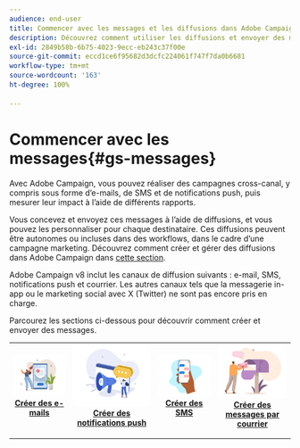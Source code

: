 ```yaml
---
audience: end-user
title: Commencer avec les messages et les diffusions dans Adobe Campaign Web
description: Découvrez comment utiliser les diffusions et envoyer des messages à l’aide de Campaign Web.
exl-id: 2849b58b-6b75-4023-9ecc-eb243c37f00e
source-git-commit: eccd1ce6f95682d3dcfc224061f747f7da0b6681
workflow-type: tm+mt
source-wordcount: '163'
ht-degree: 100%

---
```



# Commencer avec les messages{#gs-messages}

Avec Adobe Campaign, vous pouvez réaliser des campagnes cross-canal, y compris sous forme d’e-mails, de SMS et de notifications push, puis mesurer leur impact à l’aide de différents rapports.

Vous concevez et envoyez ces messages à l’aide de diffusions, et vous pouvez les personnaliser pour chaque destinataire. Ces diffusions peuvent être autonomes ou incluses dans des workflows, dans le cadre d’une campagne marketing. Découvrez comment créer et gérer des diffusions dans Adobe Campaign dans [cette section](gs-deliveries.md).

Adobe Campaign v8 inclut les canaux de diffusion suivants : e-mail, SMS, notifications push et courrier. Les autres canaux tels que la messagerie in-app ou le marketing social avec X (Twitter) ne sont pas encore pris en charge.

Parcourez les sections ci-dessous pour découvrir comment créer et envoyer des messages.

<table style="table-layout:fixed">
    <tr style="border: 0;">
    <td align="center">
    <a href="../email/create-email.md">
    <img alt="Section Créer des e-mails" src="assets/do-not-localize/email.jpg">
    </a>
    <div><a href="../email/create-email.md"><strong>Créer des e-mails</strong>
    </div>
    <p>
    </td>
    <td align="center">
    <a href="../push/create-push.md">
      <img alt="Section Créer des notifications push" src="assets/do-not-localize/push.jpg">
    </a>
    <div>
    <a href="../push/gs-push.md"><strong>Créer des notifications push</strong></a>
    </div>
    <p>
    </td>
    <td align="center">
    <a href="../sms/create-sms.md">
      <img alt="Section Créer des SMS" src="assets/do-not-localize/sms.jpg">
    </a>
    </div>
    <div>
    <a href="../sms/create-sms.md"><strong>Créer des SMS</strong></a>
    </div>
    <p>
    </td>
    <td align="center">
    <a href="../direct-mail/gs-direct-mail.md">
      <img alt="Section Créer des messages par courrier" src="assets/do-not-localize/direct-mail.jpg">
    </a>
    <div>
    <a href="../direct-mail/gs-direct-mail.md"><strong>Créer des messages par courrier</strong></a>
    </div>
    <p>
    </td>
    </tr>
</table>

